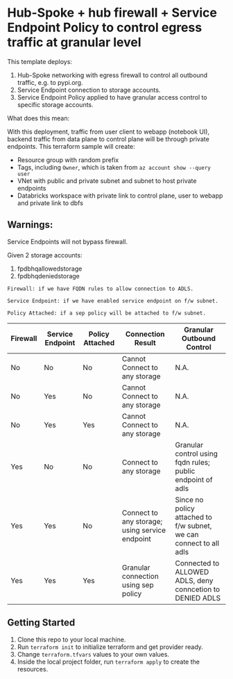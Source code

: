 # Hub-Spoke + hub firewall + Service Endpoint Policy to control egress traffic at granular level

This template deploys:
1. Hub-Spoke networking with egress firewall to control all outbound traffic, e.g. to pypi.org.
2. Service Endpoint connection to storage accounts.
3. Service Endpoint Policy applied to have granular access control to specific storage accounts.

What does this mean:

With this deployment, traffic from user client to webapp (notebook UI), backend traffic from data plane to control plane will be through private endpoints. This terraform sample will create:
* Resource group with random prefix
* Tags, including `Owner`, which is taken from `az account show --query user`
* VNet with public and private subnet and subnet to host private endpoints
* Databricks workspace with private link to control plane, user to webapp and private link to dbfs


## Warnings:
Service Endpoints will not bypass firewall.

Given 2 storage accounts: 
1. fpdbhqallowedstorage
2. fpdbhqdeniedstorage

`Firewall: if we have FQDN rules to allow connection to ADLS.`

`Service Endpoint: if we have enabled service endpoint on f/w subnet.`

`Policy Attached: if a sep policy will be attached to f/w subnet.`


| Firewall | Service Endpoint | Policy Attached | Connection Result                              | Granular Outbound Control                                          |
| -------- | ---------------- | --------------- | ---------------------------------------------- | ------------------------------------------------------------------ |
| No       | No               | No              | Cannot Connect to any storage                  | N.A.                                                               |
| No       | Yes              | No              | Cannot Connect to any storage                  | N.A.                                                               |
| No       | Yes              | Yes             | Cannot Connect to any storage                  | N.A.                                                               |
| Yes      | No               | No              | Connect to any storage                         | Granular control using fqdn rules; public endpoint of adls         |
| Yes      | Yes              | No              | Connect to any storage; using service endpoint | Since no policy attached to f/w subnet, we can connect to all adls |
| Yes      | Yes              | Yes             | Granular connection using sep policy           | Connected to ALLOWED ADLS, deny conncetion to DENIED ADLS          |

## Getting Started
1. Clone this repo to your local machine.
2. Run `terraform init` to initialize terraform and get provider ready.
3. Change `terraform.tfvars` values to your own values.
4. Inside the local project folder, run `terraform apply` to create the resources.
